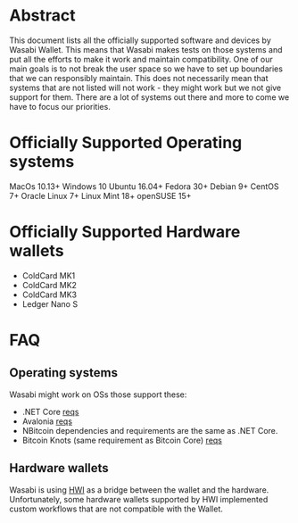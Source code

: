 # Abstract

This document lists all the officially supported software and devices by Wasabi Wallet. This means that Wasabi makes tests on those systems and put all the efforts to make it work and maintain compatibility. One of our main goals is to not break the user space so we have to set up boundaries that we can responsibly maintain. This does not necessarily mean that systems that are not listed will not work - they might work but we not give support for them. There are a lot of systems out there and more to come we have to focus our priorities.

# Officially Supported Operating systems

MacOs 10.13+
Windows 10
Ubuntu 16.04+
Fedora 30+
Debian 9+
CentOS 7+
Oracle Linux 7+
Linux Mint 18+
openSUSE 15+

# Officially Supported Hardware wallets

- ColdCard MK1
- ColdCard MK2
- ColdCard MK3
- Ledger Nano S

# FAQ

## Operating systems

Wasabi might work on OSs those support these:
- .NET Core [reqs](https://github.com/dotnet/core/blob/master/release-notes/3.1/3.1-supported-os.md)
- Avalonia [reqs](https://github.com/AvaloniaUI/Avalonia/wiki/Runtime-Requirements)
- NBitcoin dependencies and requirements are the same as .NET Core. 
- Bitcoin Knots (same requirement as Bitcoin Core) [reqs](https://bitcoin.org/en/bitcoin-core/features/requirements#system-requirements)

## Hardware wallets

Wasabi is using [HWI](https://github.com/bitcoin-core/HWI) as a bridge between the wallet and the hardware. Unfortunately, some hardware wallets supported by HWI implemented custom workflows that are not compatible with the Wallet.
